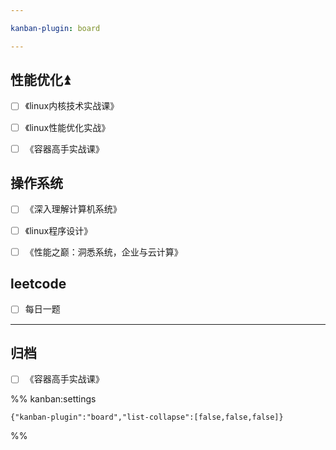```yaml
---

kanban-plugin: board

---
```


## 性能优化⏫

- [ ] 《linux内核技术实战课》
- [ ] 《linux性能优化实战》
- [ ] 《容器高手实战课》


## 操作系统

- [ ] 《深入理解计算机系统》
- [ ] 《linux程序设计》
- [ ] 《性能之巅：洞悉系统，企业与云计算》


## leetcode

- [ ] 每日一题


***

## 归档

- [ ] 《容器高手实战课》

%% kanban:settings
```
{"kanban-plugin":"board","list-collapse":[false,false,false]}
```
%%